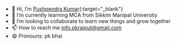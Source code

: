 - 👋 Hi, I’m [Pushpendra Kumar](https://bit.ly/m/Pknatic){:target="_blank"}
- 🌱 I’m currently learning MCA from Sikkim Manipal University
- 💞️ I’m looking to collaborate to learn new things and grow together 
- 📫 How to reach me info.pkrajput@gmail.com
- 😄 Pronouns: pk bhai
